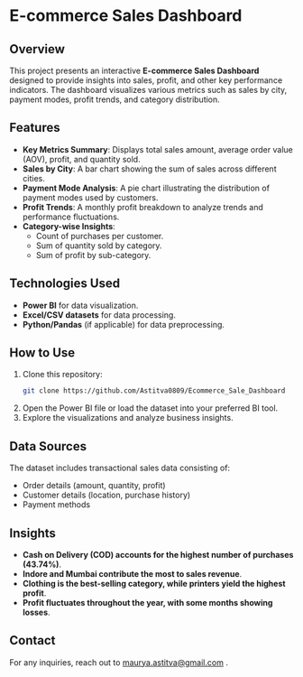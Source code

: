 # E-commerce Sales Dashboard

## Overview

This project presents an interactive **E-commerce Sales Dashboard** designed to provide insights into sales, profit, and other key performance indicators. The dashboard visualizes various metrics such as sales by city, payment modes, profit trends, and category distribution.

## Features

- **Key Metrics Summary**: Displays total sales amount, average order value (AOV), profit, and quantity sold.
- **Sales by City**: A bar chart showing the sum of sales across different cities.
- **Payment Mode Analysis**: A pie chart illustrating the distribution of payment modes used by customers.
- **Profit Trends**: A monthly profit breakdown to analyze trends and performance fluctuations.
- **Category-wise Insights**:
  - Count of purchases per customer.
  - Sum of quantity sold by category.
  - Sum of profit by sub-category.

## Technologies Used

- **Power BI** for data visualization.
- **Excel/CSV datasets** for data processing.
- **Python/Pandas** (if applicable) for data preprocessing.

## How to Use

1. Clone this repository:
   ```bash
   git clone https://github.com/Astitva0809/Ecommerce_Sale_Dashboard
   ```
2. Open the Power BI file or load the dataset into your preferred BI tool.
3. Explore the visualizations and analyze business insights.

## Data Sources

The dataset includes transactional sales data consisting of:

- Order details (amount, quantity, profit)
- Customer details (location, purchase history)
- Payment methods

## Insights

- **Cash on Delivery (COD) accounts for the highest number of purchases (43.74%)**.
- **Indore and Mumbai contribute the most to sales revenue**.
- **Clothing is the best-selling category, while printers yield the highest profit**.
- **Profit fluctuates throughout the year, with some months showing losses**.

## Contact

For any inquiries, reach out to [maurya.astitva@gmail.com](maurya.astitva@gmail.com) .

